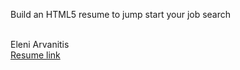 <html>
<!-- assignment_html_resume -->
<p>Build an HTML5 resume to jump start your job search</p><br>
Eleni Arvanitis<br>
  <a href="https://github.com/DatGreekChick/assignment_html_resume/blob/master/resume.html
  ">Resume link</a>
</html>
